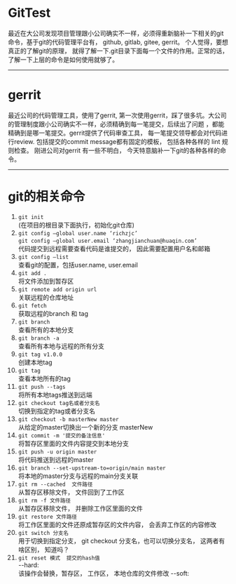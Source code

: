 # GitTest
最近在大公司发现项目管理跟小公司确实不一样，必须得重新脑补一下相关的git命令，基于git的代码管理平台有， github, gitlab, gitee, gerrit。 
个人觉得，要想真正的了解git的原理， 就得了解一下.git目录下面每一个文件的作用。正常的话， 了解一下上层的命令是如何使用就够了。

---
# gerrit
最近公司的代码管理工具，使用了gerrit, 第一次使用gerrit，踩了很多坑。大公司的管理制度跟小公司确实不一样，必须精确到每一笔提交，后续出了问题
，都能精确到是哪一笔提交。gerrit提供了代码审查工具， 每一笔提交领导都会对代码进行review. 包括提交的commit message都有固定的模板， 包括各种各样的
lint 规则检查。 刚进公司对gerrit 有一些不明白， 今天特意脑补一下git的各种各样的命令。

---
# git的相关命令

1. `git init`</br>
   (在项目的根目录下面执行，初始化git仓库)
2. `git config —global user.name ‘richzjc’`
   </br>
   `git config —global user.email ‘zhangjianchuan@huaqin.com’`
   </br>
   代码提交到远程需要查看代码是谁提交的， 因此需要配置用户名和邮箱
4. `git config —list`</br>
   查看git的配置，包括user.name, user.email
5. `git add .` </br> 将文件添加到暂存区
6. `git remote add origin url` </br>关联远程的仓库地址
7. `git fetch` </br>获取远程的branch 和 tag
8. `git branch` </br> 查看所有的本地分支
9. `git branch -a` </br> 查看所有本地与远程的所有分支
10. `git tag v1.0.0` </br> 创建本地tag
11. `git tag` </br> 查看本地所有的tag
12. `git push --tags` </br> 将所有本地tags推送到远端
13. `git checkout tag名或者分支名` </br> 切换到指定的tag或者分支名
14. `git checkout -b masterNew master` </br>从给定的master切换出一个新的分支 masterNew
15. `git commit -m '提交的备注信息'` </br> 将暂存区里面的文件内容提交到本地分支
16. `git push -u origin master` </br> 将代码推送到远程的master
17. `git branch --set-upstream-to=origin/main master` </br> 将本地的master分支与远程的main分支关联
18. `git rm --cached  文件路径` </br> 从暂存区移除文件， 文件回到了工作区
19. `git rm -f 文件路径` </br> 从暂存区移除文件， 并删除工作区里面的文件
20. `git restore 文件路径` </br> 将工作区里面的文件还原成暂存区的文件内容， 会丢弃工作区的内容修改
21.  `git switch 分支名` </br> 用于切换到指定分支， git checkout 分支名，也可以切换分支名， 这两者有啥区别， 知道吗？
22.  `git reset 模式  提交的hash值` </br>
       --hard:</br> 该操作会替换，暂存区， 工作区， 本地仓库的文件修改
    --soft:

